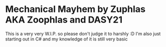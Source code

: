 # Mechanical Mayhem by Zuphlas AKA Zoophlas and DASY21

This is a very very W.I.P. so please don't judge it to harshly :D
I'm also just starting out in C# and my knowledge of it is still very basic
